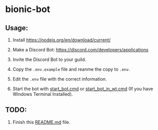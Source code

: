 # bionic-bot

## Usage:

1. Install https://nodejs.org/en/download/current/

2. Make a Discord Bot: https://discord.com/developers/applications

3. Invite the Discord Bot to your guild.

4. Copy the `.env.example` file and reanme the copy to `.env`.

5. Edit the `.env` file with the correct information.

6. Start the bot with [start_bot.cmd](start_bot.cmd) or [start_bot_in_wt.cmd](start_bot_in_wt.cmd) (If you have Windows Terminal Installed).

## TODO:

1. Finish this [README.md](README.md) file.
